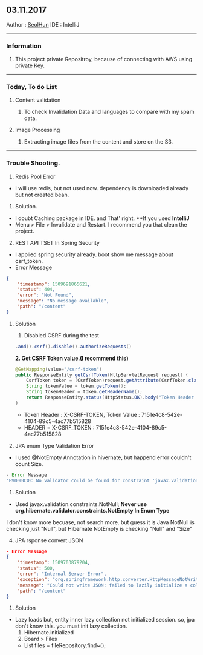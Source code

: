 ## 03.11.2017
Author : [SeolHun](https://github.com/SeolHun)
IDE : IntelliJ

---
### Information 
1. This project private Repositroy, because of connecting with AWS using private Key.

---
### Today, To do List
1. Content validation
	1. To check Invalidation Data and languages to compare with my spam data.

2. Image Processing
	1. Extracting image files from the content and store on the S3.

---
### Trouble Shooting.
1. Redis Pool Error 
- I will use redis, but not used now. dependency is downloaded already but not created bean.

1. Solution.
- I doubt Caching package in IDE. and That' right.
**If you used **IntelliJ**
- Menu > File > Invalidate and Restart. I recommend you that clean the project.

2. REST API TSET In Spring Security
- I applied spring security already. boot show me message about csrf_token.
- Error Message
```JSON
{
    "timestamp": 1509691865621,
    "status": 404,
    "error": "Not Found",
    "message": "No message available",
    "path": "/content"
}
```
1. Solution
	1. Disabled CSRF during the test
	```Java
	.and().csrf().disable().authorizeRequests()
	```
	**2. Get CSRF Token value.(I recommend this)**
	```Java
    @GetMapping(value="/csrf-token")
    public ResponseEntity getCsrfToken(HttpServletRequest request) {
        CsrfToken token = (CsrfToken)request.getAttribute(CsrfToken.class.getName());
        String tokenValue = token.getToken();
        String tokenHeader = token.getHeaderName();
        return ResponseEntity.status(HttpStatus.OK).body("Token Header : "+tokenHeader+", Token Value : "+tokenValue);
    }	
	```
	- Token Header : X-CSRF-TOKEN, Token Value : 7151e4c8-542e-4104-89c5-4ac77b515828
	- HEADER = X-CSRF_TOKEN : 7151e4c8-542e-4104-89c5-4ac77b515828

3. JPA enum Type Validation Error
- I used @NotEmpty Annotation in hivernate, but happend error couldn't count Size.
```Java
- Error Message
"HV000030: No validator could be found for constraint 'javax.validation.constraints.Size' validating type 'hi.cord.com.jpa2.content.domain.ContentType'. Check configuration for 'contentType'",
```
1. Solution
- Used javax.validation.constraints.NotNull;
**Never use org.hibernate.validator.constraints.NotEmpty In Enum Type**

I don't know more becuase, not search more. but guess it is Java NotNull is checking just "Null", but Hibernate NotEmpty is checking "Null" and "Size"

4. JPA rsponse convert JSON
```JSON
- Error Message
{
    "timestamp": 1509703879204,
    "status": 500,
    "error": "Internal Server Error",
    "exception": "org.springframework.http.converter.HttpMessageNotWritableException",
    "message": "Could not write JSON: failed to lazily initialize a collection of role: hi.cord.com.jpa2.content.domain.Content.comments, could not initialize proxy - no Session; nested exception is com.fasterxml.jackson.databind.JsonMappingException: failed to lazily initialize a collection of role: hi.cord.com.jpa2.content.domain.Content.comments, could not initialize proxy - no Session (through reference chain: hi.cord.com.common.domain.pagination.Pagination[\"list\"]->java.util.Collections$UnmodifiableRandomAccessList[0]->hi.cord.com.jpa2.content.domain.Content[\"comments\"])",
    "path": "/content"
}
```
1. Solution
- Lazy loads but, entity inner lazy collection not initialized session. so, jpa don't know this. you must init lazy collection.
	1. Hibernate.initialized
	2. Board > Files 
	- List<File> files = fileRepository.find~();


